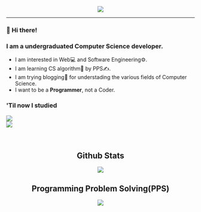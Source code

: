 <div id="header" align="center">
  <img src="https://capsule-render.vercel.app/api?type=waving&color=gradient&customColorList=2&height=300&section=header&text=Programmer&fontColor=F8D1A5&fontSize=90&fontAlignY=45&desc=with%20Lazy%20Propagation&descAlign=69&animation=fadeIn" />
  <hr />
</div>

<div id="body">
  
### 🤗 Hi there!

### I am a undergraduated Computer Science developer.
* I am interested in Web💻 and Software Engineering⚙️.
* I am learning CS algorithm🧮 by PPS✍️.
* I am trying blogging📝 for understading the various fields of Computer Science.
* I want to be a **Programmer**, not a Coder.

### 'Til now I studied

<div id="dev"> <!-- align="center"> -->
  <img src="https://skillicons.dev/icons?i=c,cpp,py,unity,androidstudio,html,css,js,nodejs,react,nextjs,firebase" />
  <br />
  <img src="https://skillicons.dev/icons?i=git,github,vscode,vim,md" />
</div>

</div>
<br /><br />

<div id="footer" align="center">
  
## Github Stats
<img src="https://github-readme-stats.vercel.app/api?username=marunemo&show_icons=true&theme=tokyonight" />
<br />

## Programming Problem Solving(PPS)
<a href="https://solved.ac/nemomaru"><img src="http://mazassumnida.wtf/api/v2/generate_badge?boj=nemomaru" /></a>

</div>
